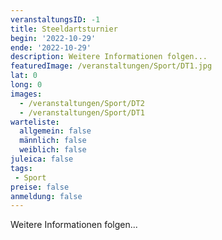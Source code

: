 ```yaml
---
veranstaltungsID: -1
title: Steeldartsturnier
begin: '2022-10-29'
ende: '2022-10-29'
description: Weitere Informationen folgen...
featuredImage: /veranstaltungen/Sport/DT1.jpg
lat: 0
long: 0
images:
  - /veranstaltungen/Sport/DT2
  - /veranstaltungen/Sport/DT1
warteliste:
  allgemein: false
  männlich: false
  weiblich: false
juleica: false
tags:
 - Sport
preise: false
anmeldung: false
---
```

Weitere Informationen folgen...